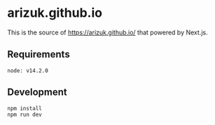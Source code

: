 # arizuk.github.io
This is the source of https://arizuk.github.io/ that powered by Next.js.

## Requirements

```
node: v14.2.0
```

## Development

```
npm install
npm run dev
```